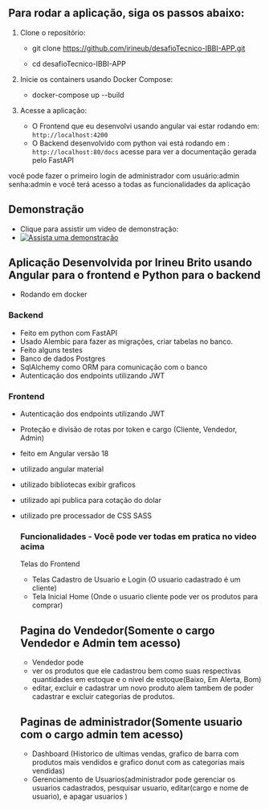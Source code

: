 ## Para rodar a aplicação, siga os passos abaixo:

1. Clone o repositório:

   - git clone https://github.com/irineub/desafioTecnico-IBBI-APP.git
   
   - cd desafioTecnico-IBBI-APP


3. Inicie os containers usando Docker Compose:

   - docker-compose up --build

4. Acesse a aplicação:
   
    - O Frontend que eu desenvolvi usando angular vai estar rodando em: `http://localhost:4200`
    - O Backend desenvolvido com python vai está rodando em : `http://localhost:80/docs` acesse para ver a documentação gerada pelo FastAPI

você pode fazer o primeiro login de administrador com 
usuário:admin
senha:admin
e você terá acesso a todas as funcionalidades da aplicação 
      
## Demonstração
- Clique para assistir um video de demonstração:
- [![Assista uma demonstração](https://img.youtube.com/vi/QdSKtQYHkTU/0.jpg)](https://www.youtube.com/watch?v=QdSKtQYHkTU)

## Aplicação Desenvolvida por Irineu Brito usando Angular para o frontend e Python para o backend
- Rodando em docker
### Backend
- Feito em python com FastAPI
- Usado Alembic para fazer as migrações, criar tabelas no banco.
- Feito alguns testes
- Banco de dados Postgres
- SqlAlchemy como ORM para comunicação com o banco
- Autenticação dos endpoints utilizando JWT

### Frontend
- Autenticação dos endpoints utilizando JWT
- Proteção e divisão de rotas por token e cargo (Cliente, Vendedor, Admin)
- feito em Angular versão 18
- utilizado angular material
- utilizado bibliotecas exibir graficos
- utilizado api publica para cotação do dolar
- utilizado pre processador de CSS SASS

  ### Funcionalidades - Você pode ver todas em pratica no video acima
  Telas do Frontend
  - Telas Cadastro de Usuario e Login (O usuario cadastrado é um cliente)
  - Tela Inicial Home (Onde o usuario cliente pode ver os produtos para comprar)
  ## Pagina do Vendedor(Somente o cargo Vendedor e Admin tem acesso)
    - Vendedor pode
    - ver os produtos que ele cadastrou bem como suas respectivas quantidades em estoque e o nivel de estoque(Baixo, Em Alerta, Bom)
    - editar, excluir e cadastrar um novo produto alem tambem de poder cadastrar e excluir categorias de produtos.
  ## Paginas de administrador(Somente usuario com o cargo admin tem acesso)
     - Dashboard (Historico de ultimas vendas, grafico de barra com produtos mais vendidos e grafico donut com as categorias mais vendidas)
     - Gerenciamento de Usuarios(administrador pode gerenciar os usuarios cadastrados, pesquisar usuario, editar(cargo e nome de usuario), e apagar usuarios )



